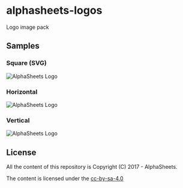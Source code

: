 # alphasheets-logos
Logo image pack

## Samples

### Square (SVG)

![AlphaSheets Logo](Square.svg)

### Horizontal

![AlphaSheets Logo](Horizontal.jpg)

### Vertical

![AlphaSheets Logo](Vertical.jpg)

## License

All the content of this repository is Copyright (C) 2017 - AlphaSheets.

The content is licensed under the [cc-by-sa-4.0](LICENSE.txt)
